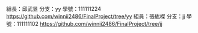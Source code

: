 組長：邱武昱 分支：yy 學號：111111224 https://github.com/winnii2486/FinalProject/tree/yy 組員：張紘榤 分支：jj 學號：111111102 https://github.com/winnii2486/FinalProject/tree/jj